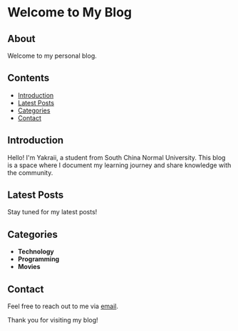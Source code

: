 # Welcome to My Blog

## About

Welcome to my personal blog.

## Contents

- [Introduction](#introduction)
- [Latest Posts](#latest-posts)
- [Categories](#categories)
- [Contact](#contact)

## Introduction

Hello! I'm Yakraii, a student from South China Normal University. This blog is a space where I document my learning journey and share knowledge with the community.

## Latest Posts

Stay tuned for my latest posts!

## Categories

- **Technology**
- **Programming**
- **Movies**

## Contact

Feel free to reach out to me via [email](yakraii@163.com).

Thank you for visiting my blog!
